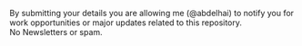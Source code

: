 By submitting your details you are allowing me (@abdelhai) to notify you for work opportunities or major updates related to this repository.  
No Newsletters or spam.
